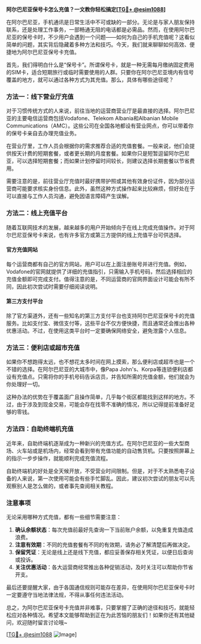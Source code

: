 **阿尔巴尼亚保号卡怎么充值？一文教你轻松搞定[[TG💪+ @esim1088](https://t.me/s/esim1088)]**

在阿尔巴尼亚，手机通讯是日常生活中不可或缺的一部分。无论是与家人朋友保持联系，还是处理工作事务，一部畅通无阻的电话都是必需品。然而，在使用阿尔巴尼亚的保号卡时，不少用户会遇到一个问题——如何为自己的手机充值呢？这看似简单的问题，其实背后隐藏着多种方法和技巧。今天，我们就来聊聊如何高效、便捷地为阿尔巴尼亚保号卡充值。

首先，我们得明白什么是“保号卡”。所谓保号卡，就是一种无需每月缴纳固定费用的SIM卡，适合短期旅行或临时需要使用的人群。只要你在阿尔巴尼亚境内有信号覆盖的地方，就可以通过各种方式为其充值。那么，具体有哪些途径呢？

### 方法一：线下营业厅充值

对于习惯传统方式的人来说，前往当地的运营商营业厅是最直接的选择。阿尔巴尼亚的主要电信运营商包括Vodafone、Telekom Albania和Albanian Mobile Communications（AMC）。这些公司在全国各地都设有营业网点，你可以带着你的保号卡亲自去办理充值业务。

在营业厅里，工作人员会根据你的需求推荐合适的充值套餐。一般来说，他们会提供按天计费的短期套餐，或者更长期的月度套餐。如果你只是短暂逗留阿尔巴尼亚，可以选择短期套餐；而如果计划停留时间较长，则建议选择长期套餐以节省费用。

需要注意的是，前往营业厅充值时最好携带护照或其他有效身份证件，因为部分运营商可能要求核实身份信息。此外，虽然这种方式操作起来比较麻烦，但好处在于可以直接与工作人员沟通，避免因语言障碍产生误解。

### 方法二：线上充值平台

随着互联网技术的发展，越来越多的用户开始倾向于在线上完成充值操作。对于阿尔巴尼亚保号卡来说，也有许多官方或第三方提供的线上充值平台可供选择。

#### 官方充值网站

每个运营商都有自己的官方网站，用户可以在上面注册账号并进行充值。例如，Vodafone的官网就提供了详细的充值指引，只需输入手机号码，然后选择相应的充值金额即可完成支付。值得注意的是，不同运营商的官网界面设计可能会有所不同，因此初次尝试时需要仔细阅读说明。

#### 第三方支付平台

除了官方渠道外，还有一些知名的第三方支付平台也支持阿尔巴尼亚保号卡的充值服务。比如支付宝、微信支付等，这些平台不仅方便快捷，而且通常还会推出各种优惠活动。不过，在使用这类平台时一定要确保网络安全，避免泄露个人信息。

### 方法三：便利店或超市充值

如果你不想跑得太远，也不想花太多时间在网上摸索，那么便利店或超市也是一个不错的选择。在阿尔巴尼亚的大城市中，像Papa John's、Korpa等连锁便利店都设有充值点。只需将你的手机号码告诉店员，并告知所需的充值金额，他们就会为你处理好一切。

这种办法的优势在于覆盖面广且操作简单，几乎每个街区都能找到这样的地方。不过，由于涉及到现金交易，可能会存在找零不准确的情况，所以记得提前准备好足够的零钱。

### 方法四：自助终端机充值

近年来，自助终端机逐渐成为一种新兴的充值方式。在阿尔巴尼亚的一些大型商场、火车站或是机场内，经常会看到带有充值功能的自动售货机。只要按照屏幕上的指示一步步操作，就能顺利完成充值流程。

自助终端机的好处是全天候开放，不受营业时间限制。但是，对于不太熟悉电子设备的人来说，第一次使用可能会有些手忙脚乱。因此，建议初次尝试的朋友可以先观察别人是怎么做的，或者事先查阅相关教程。

### 注意事项

无论采用哪种方式充值，都有一些细节需要注意：

1. **确认余额状态**：每次充值前最好先查询一下当前账户余额，以免重复充值造成浪费。
2. **注意有效期**：不同的充值套餐有不同的有效期，请务必了解清楚后再做决定。
3. **保留凭证**：无论是线上还是线下充值，都应妥善保存相关凭证，以便日后查询或投诉。
4. **关注优惠活动**：各大运营商经常推出各种促销活动，及时关注可以帮助你节省开支。

最后还要提醒大家，由于各国通信规则可能存在差异，在使用阿尔巴尼亚保号卡时一定要遵守当地法律法规，不得从事任何违法活动。

总之，为阿尔巴尼亚保号卡充值并非难事，只要掌握了正确的途径和技巧，就能轻松应对各种情况。希望本文能够帮助到正在为此苦恼的朋友们！如果你还有其他疑问，欢迎随时留言讨论哦~

[[TG💪+ @esim1088](https://t.me/s/esim1088) ![Image](https://i.postimg.cc/4NQfJmqS/Snipaste-2025-05-13-00-14-12.png)]